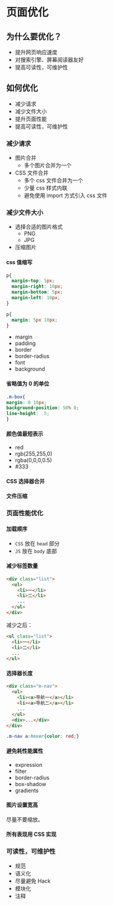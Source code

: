 # 页面优化

## 为什么要优化？

- 提升网页响应速度
- 对搜索引擎、屏幕阅读器友好
- 提高可读性，可维护性

## 如何优化

- 减少请求
- 减少文件大小
- 提升页面性能
- 提高可读性，可维护性

### 减少请求

- 图片合并
  - 多个图片合并为一个
- CSS 文件合并
  - 多个 css 文件合并为一个
  - 少量 css 样式内联
  - 避免使用 import 方式引入 css 文件

### 减少文件大小

- 选择合适的图片格式
  - PNG
  - JPG
- 压缩图片

#### css 值缩写

```css
p{
  margin-top: 5px;
  margin-right: 10px;
  margin-bottom: 5px;
  margin-left: 10px;
}
```

```css
p{
  margin: 5px 10px;
}
```

- margin
- padding
- border
- border-radius
- font
- background

#### 省略值为 0 的单位

```css
.m-box{
margin: 0 10px;
background-position: 50% 0;
line-height: .5;
}
```

#### 颜色值最短表示

- red
- rgb(255,255,0)
- rgba(0,0,0,0.5)
- #333

#### CSS 选择器合并

#### 文件压缩

### 页面性能优化

#### 加载顺序

- `CSS` 放在 `head` 部分
- `JS` 放在 `body` 底部

#### 减少标签数量

```html
<div class="list">
  <ul>
    <li>一</li>
    <li>二</li>
    ...
  </ul>
</div>
```

减少之后：

```html
<ul class="list">
  <li>一</li>
  <li>二</li>
  ...
</ul>
```

#### 选择器长度

```html
<div class="m-nav">
  <ul>
    <li><a>导航一</a></li>
    <li><a>导航二</a></li>
    ...
  </ul>
  <div>...</div>
</div>
```

```css
.m-nav a:hover{color: red;}
```

#### 避免耗性能属性

- expression
- filter
- border-radius
- box-shadow
- gradients

#### 图片设置宽高

尽量不要缩放。

#### 所有表现用 CSS 实现

### 可读性，可维护性

- 规范
- 语义化
- 尽量避免 Hack
- 模块化
- 注释


